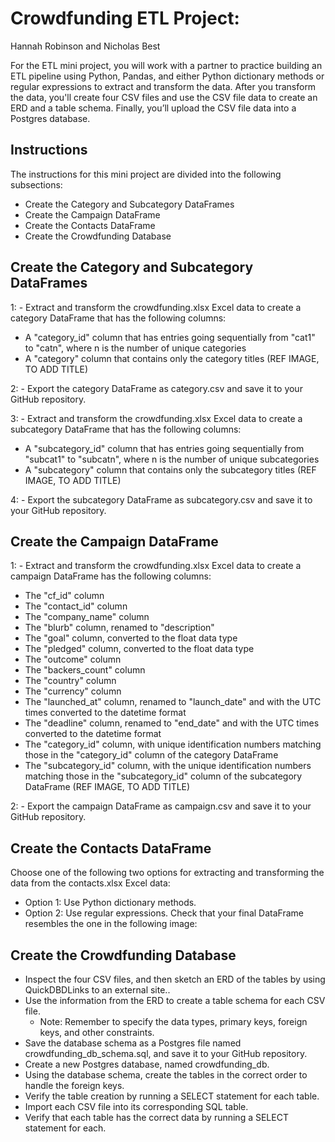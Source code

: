 # Crowdfunding ETL Project: 
Hannah Robinson and Nicholas Best

For the ETL mini project, you will work with a partner to practice building an ETL pipeline using Python, Pandas, and either Python dictionary methods or regular expressions to extract and transform the data. After you transform the data, you'll create four CSV files and use the CSV file data to create an ERD and a table schema. Finally, you’ll upload the CSV file data into a Postgres database.

## Instructions
The instructions for this mini project are divided into the following subsections:

-  Create the Category and Subcategory DataFrames
-  Create the Campaign DataFrame
-  Create the Contacts DataFrame
-  Create the Crowdfunding Database

## Create the Category and Subcategory DataFrames
1: - Extract and transform the crowdfunding.xlsx Excel data to create a category DataFrame that has the following columns:

- A "category_id" column that has entries going sequentially from "cat1" to "catn", where n is the number of unique categories
- A "category" column that contains only the category titles (REF IMAGE, TO ADD TITLE)

2: - Export the category DataFrame as category.csv and save it to your GitHub repository.

3: - Extract and transform the crowdfunding.xlsx Excel data to create a subcategory DataFrame that has the following columns:

- A "subcategory_id" column that has entries going sequentially from "subcat1" to "subcatn", where n is the number of unique subcategories
- A "subcategory" column that contains only the subcategory titles (REF IMAGE, TO ADD TITLE)

4: - Export the subcategory DataFrame as subcategory.csv and save it to your GitHub repository.

## Create the Campaign DataFrame
1: - Extract and transform the crowdfunding.xlsx Excel data to create a campaign DataFrame has the following columns:

- The "cf_id" column
- The "contact_id" column
- The "company_name" column
- The "blurb" column, renamed to "description"
- The "goal" column, converted to the float data type
- The "pledged" column, converted to the float data type
- The "outcome" column
- The "backers_count" column
- The "country" column
- The "currency" column
- The "launched_at" column, renamed to "launch_date" and with the UTC times converted to the datetime format
- The "deadline" column, renamed to "end_date" and with the UTC times converted to the datetime format
- The "category_id" column, with unique identification numbers matching those in the "category_id" column of the category DataFrame
- The "subcategory_id" column, with the unique identification numbers matching those in the "subcategory_id" column of the subcategory DataFrame (REF IMAGE, TO ADD TITLE)

2: - Export the campaign DataFrame as campaign.csv and save it to your GitHub repository.

## Create the Contacts DataFrame
Choose one of the following two options for extracting and transforming the data from the contacts.xlsx Excel data:

- Option 1: Use Python dictionary methods.
- Option 2: Use regular expressions.
Check that your final DataFrame resembles the one in the following image:


## Create the Crowdfunding Database
- Inspect the four CSV files, and then sketch an ERD of the tables by using QuickDBDLinks to an external site..
- Use the information from the ERD to create a table schema for each CSV file.
  - Note: Remember to specify the data types, primary keys, foreign keys, and other constraints.
- Save the database schema as a Postgres file named crowdfunding_db_schema.sql, and save it to your GitHub repository.
- Create a new Postgres database, named crowdfunding_db.
- Using the database schema, create the tables in the correct order to handle the foreign keys.
- Verify the table creation by running a SELECT statement for each table.
- Import each CSV file into its corresponding SQL table.
- Verify that each table has the correct data by running a SELECT statement for each.
